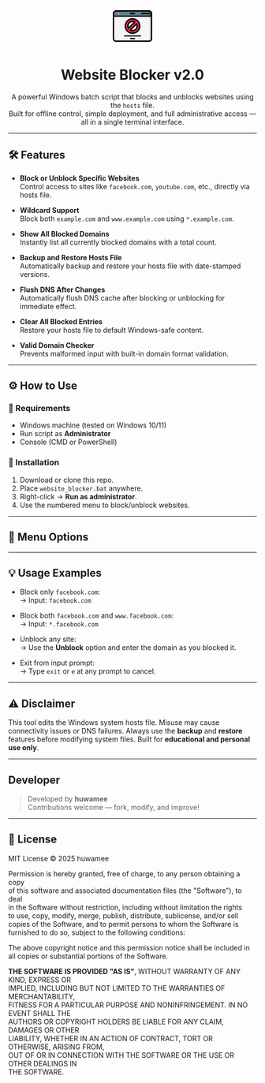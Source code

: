 <p align="center">
  <img src="browser.png" alt="Website Blocker Logo" width="80" />
</p>

<h1 align="center">Website Blocker v2.0</h1>

<p align="center">
  A powerful Windows batch script that blocks and unblocks websites using the <code>hosts</code> file.<br>
  Built for offline control, simple deployment, and full administrative access — all in a single terminal interface.
</p>

<hr>

## 🛠️ Features

- **Block or Unblock Specific Websites**  
  Control access to sites like `facebook.com`, `youtube.com`, etc., directly via hosts file.

- **Wildcard Support**  
  Block both `example.com` and `www.example.com` using `*.example.com`.

- **Show All Blocked Domains**  
  Instantly list all currently blocked domains with a total count.

- **Backup and Restore Hosts File**  
  Automatically backup and restore your hosts file with date-stamped versions.

- **Flush DNS After Changes**  
  Automatically flush DNS cache after blocking or unblocking for immediate effect.

- **Clear All Blocked Entries**  
  Restore your hosts file to default Windows-safe content.

- **Valid Domain Checker**  
  Prevents malformed input with built-in domain format validation.

---

## ⚙️ How to Use

### 🧰 Requirements
- Windows machine (tested on Windows 10/11)
- Run script as **Administrator**
- Console (CMD or PowerShell)

### 🚀 Installation
1. Download or clone this repo.
2. Place `website_blocker.bat` anywhere.
3. Right-click → **Run as administrator**.
4. Use the numbered menu to block/unblock websites.

---

## 🔢 Menu Options


---

## 💡 Usage Examples

- Block only `facebook.com`:  
  → Input: `facebook.com`

- Block both `facebook.com` and `www.facebook.com`:  
  → Input: `*.facebook.com`

- Unblock any site:  
  → Use the **Unblock** option and enter the domain as you blocked it.

- Exit from input prompt:  
  → Type `exit` or `e` at any prompt to cancel.

---

## ⚠️ Disclaimer

This tool edits the Windows system hosts file. Misuse may cause connectivity issues or DNS failures. Always use the **backup** and **restore** features before modifying system files. Built for **educational and personal use only**.

---

## Developer

> Developed by **huwamee**   
> Contributions welcome — fork, modify, and improve!

---

## 📜 License

MIT License © 2025 huwamee

Permission is hereby granted, free of charge, to any person obtaining a copy  
of this software and associated documentation files (the "Software"), to deal  
in the Software without restriction, including without limitation the rights  
to use, copy, modify, merge, publish, distribute, sublicense, and/or sell  
copies of the Software, and to permit persons to whom the Software is  
furnished to do so, subject to the following conditions:

The above copyright notice and this permission notice shall be included in  
all copies or substantial portions of the Software.

**THE SOFTWARE IS PROVIDED "AS IS"**, WITHOUT WARRANTY OF ANY KIND, EXPRESS OR  
IMPLIED, INCLUDING BUT NOT LIMITED TO THE WARRANTIES OF MERCHANTABILITY,  
FITNESS FOR A PARTICULAR PURPOSE AND NONINFRINGEMENT. IN NO EVENT SHALL THE  
AUTHORS OR COPYRIGHT HOLDERS BE LIABLE FOR ANY CLAIM, DAMAGES OR OTHER  
LIABILITY, WHETHER IN AN ACTION OF CONTRACT, TORT OR OTHERWISE, ARISING FROM,  
OUT OF OR IN CONNECTION WITH THE SOFTWARE OR THE USE OR OTHER DEALINGS IN  
THE SOFTWARE.
